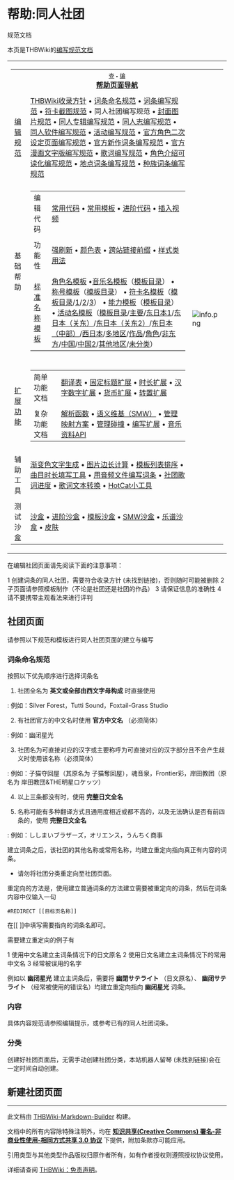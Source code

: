 # 帮助:同人社团

<!-- source html: G:\repos\THBWiki-Markdown-Builder\THBWikiMarkdown\Temp\other\1\17\ns12%3A%E5%90%8C%E4%BA%BA%E7%A4%BE%E5%9B%A2.html -->

规范文档

本页是THBWiki的[编写规范文档](./分类-规范文档.md)

<table><tbody><tr><td><table cellspacing="0" class="nowraplinks mw-collapsible uncollapsed" style="width:100%;;;"><tbody><tr><th style=";" colspan="3" class="navbox-title"><div class="navbar"><div class="noprint plainlinksneverexpand" style="background-color:transparent; padding:0; font-weight:normal; font-size:80%; white-space:nowrap;"><a href="./模板-帮助页面导航.md" title="模板:帮助页面导航"><span style=";;border:none;" title="查看这个模板">查</span></a>&#160;<span style="font-size:80%;">•</span>&#160;<a href="/index.php?title=%E6%A8%A1%E6%9D%BF:%E5%B8%AE%E5%8A%A9%E9%A1%B5%E9%9D%A2%E5%AF%BC%E8%88%AA&amp;action=edit"><span style=";;border:none;" title="您可以编辑这个模板。请在储存变更之前先预览">编</span></a></div></div><span><a href="./分类-帮助文档.md" title="分类:帮助文档">帮助页面导航</a></span></th></tr><tr><td></td></tr><tr><td class="navbox-group" style=";;"><a href="./分类-规范文档.md" title="分类:规范文档">编辑规范</a></td><td style=";;" class="navbox-list navbox-odd"><div><a href="./THBWiki-收录方针.md" title="THBWiki:收录方针">THBWiki收录方针</a> &#8226; <a href="./帮助-词条命名规范.md" title="帮助:词条命名规范">词条命名规范</a> &#8226; <a href="./帮助-词条编写规范.md" title="帮助:词条编写规范">词条编写规范</a> &#8226; <a href="./帮助-符卡截图规范.md" title="帮助:符卡截图规范">符卡截图规范</a> &#8226; <a class="mw-selflink selflink">同人社团编写规范</a> &#8226; <a href="./帮助-封面图片.md" title="帮助:封面图片">封面图片规范</a> &#8226; <a href="./帮助-同人专辑.md" title="帮助:同人专辑">同人专辑编写规范</a> &#8226; <a href="/index.php?title=%E5%B8%AE%E5%8A%A9:%E5%90%8C%E4%BA%BA%E5%BF%97&amp;action=edit&amp;redlink=1" class="new" title="帮助:同人志（页面不存在）">同人志编写规范</a> &#8226; <a href="/index.php?title=%E5%B8%AE%E5%8A%A9:%E5%90%8C%E4%BA%BA%E8%BD%AF%E4%BB%B6&amp;action=edit&amp;redlink=1" class="new" title="帮助:同人软件（页面不存在）">同人软件编写规范</a> &#8226; <a href="./帮助-活动.md" title="帮助:活动">活动编写规范</a> &#8226; <a href="./帮助-官方角色二次设定页面.md" title="帮助:官方角色二次设定页面">官方角色二次设定页面编写规范</a> &#8226; <a href="./帮助-官作新作词条.md" title="帮助:官作新作词条">官方新作词条编写规范</a> &#8226; <a href="./帮助-官方漫画文字版.md" title="帮助:官方漫画文字版">官方漫画文字版编写规范</a> &#8226;  <a href="./帮助-歌词.md" title="帮助:歌词">歌词编写规范</a> &#8226;  <a href="./帮助-角色介绍可读化.md" title="帮助:角色介绍可读化">角色介绍可读化编写规范</a> &#8226;  <a href="./帮助-地点词条.md" title="帮助:地点词条">地点词条编写规范</a> &#8226;  <a href="./帮助-种族词条.md" title="帮助:种族词条">种族词条编写规范</a></div></td><td class="navbox-image" style="" rowspan="9"><img src="https://static.thwiki.cc/template/info.png" alt="info.png"></td></tr><tr><td></td></tr><tr><td class="navbox-group" style=";;">基础帮助</td><td style=";;" class="navbox-list navbox-even"><div></div><table cellspacing="0" class="nowraplinks navbox-subgroup" style="width:100%;;;;"><tbody><tr><td class="navbox-group" style=";;"><div>编辑代码</div></td><td style=";;" class="navbox-list navbox-odd"><div><a href="./帮助-常用代码.md" title="帮助:常用代码">常用代码</a> &#8226; <a href="./帮助-常用模板.md" title="帮助:常用模板">常用模板</a> &#8226; <a href="./帮助-特殊代码.md" title="帮助:特殊代码">进阶代码</a> &#8226; <a href="./帮助-插入视频.md" title="帮助:插入视频">插入视频</a></div></td></tr><tr><td></td></tr><tr><td class="navbox-group" style=";;"><div>功能性</div></td><td style=";;" class="navbox-list navbox-even"><div><a href="./帮助-强刷新.md" title="帮助:强刷新">强刷新</a> &#8226; <a href="./帮助-颜色表.md" title="帮助:颜色表">颜色表</a> &#8226; <a href="./帮助-跨站链接前缀.md" title="帮助:跨站链接前缀">跨站链接前缀</a> &#8226; <a href="./帮助-样式类别.md" title="帮助:样式类别">样式类用法</a></div></td></tr><tr><td></td></tr><tr><td class="navbox-group" style=";;"><div><a href="./分类-标准名称模板.md" title="分类:标准名称模板">标准名称模板</a></div></td><td style=";;" class="navbox-list navbox-odd"><div><a href="./帮助-角色名模板.md" title="帮助:角色名模板">角色名模板</a> &#8226;<a href="./帮助-音乐名模板.md" title="帮助:音乐名模板">音乐名模板</a>（<a href="./音乐名模板目录.md" title="音乐名模板目录">模板目录</a>） &#8226; <a href="./帮助-称号模板.md" title="帮助:称号模板">称号模板</a>（<a href="./称号模板目录.md" title="称号模板目录">模板目录</a>） &#8226; <a href="./帮助-符卡名模板.md" title="帮助:符卡名模板">符卡名模板</a>（<a href="./符卡名模板目录.md" title="符卡名模板目录">模板目录</a>/<a href="./符卡名模板目录1.md" title="符卡名模板目录1">1</a>/<a href="./符卡名模板目录2.md" title="符卡名模板目录2">2</a>/<a href="./符卡名模板目录3.md" title="符卡名模板目录3">3</a>）  &#8226; <a href="./帮助-能力模板.md" title="帮助:能力模板">能力模板</a>（<a href="./能力模板目录.md" title="能力模板目录">模板目录</a>）&#8226; <a href="./帮助-活动名模板.md" title="帮助:活动名模板">活动名模板</a>（<a href="./活动名模板目录.md" title="活动名模板目录">模板目录</a>/<a href="./活动名模板目录-主要展会.md" title="活动名模板目录/主要展会">主要</a>/<a href="./活动名模板目录-东方Only-东日本地区1限定.md" title="活动名模板目录/东方Only/东日本地区1限定">东日本1</a>/<a href="./活动名模板目录-东方Only-东日本地区限定（关东地方）.md" title="活动名模板目录/东方Only/东日本地区限定（关东地方）">东日本（关东）</a>/<a href="./活动名模板目录-东方Only-东日本地区限定（关东地方2）.md" title="活动名模板目录/东方Only/东日本地区限定（关东地方2）">东日本（关东2）</a>/<a href="./活动名模板目录-东方Only-东日本地区限定（中部地方）.md" title="活动名模板目录/东方Only/东日本地区限定（中部地方）">东日本（中部）</a>/<a href="./活动名模板目录-东方Only-西日本地区限定.md" title="活动名模板目录/东方Only/西日本地区限定">西日本</a>/<a href="./活动名模板目录-东方Only-多地方地区限定.md" title="活动名模板目录/东方Only/多地方地区限定">多地区</a>/<a href="./活动名模板目录-东方Only-作品限定.md" title="活动名模板目录/东方Only/作品限定">作品</a>/<a href="./活动名模板目录-东方Only-角色限定.md" title="活动名模板目录/东方Only/角色限定">角色</a>/<a href="./活动名模板目录-非东方Only.md" title="活动名模板目录/非东方Only">非东方</a>/<a href="./活动名模板目录-中国展会.md" title="活动名模板目录/中国展会">中国</a>/<a href="./活动名模板目录-中国展会2.md" title="活动名模板目录/中国展会2">中国2</a>/<a href="./活动名模板目录-其他地区展会.md" title="活动名模板目录/其他地区展会">其他地区</a>/<a href="./活动名模板目录-未分类.md" title="活动名模板目录/未分类">未分类</a>）</div></td></tr></tbody></table><div></div></td></tr><tr><td></td></tr><tr><td class="navbox-group" style=";;"><a href="./分类-扩展帮助文档.md" title="分类:扩展帮助文档">扩展功能</a></td><td style=";;" class="navbox-list navbox-odd"><div></div><table cellspacing="0" class="nowraplinks navbox-subgroup" style="width:100%;;;;"><tbody><tr><td class="navbox-group" style=";;"><div>简单功能文档</div></td><td style=";;" class="navbox-list navbox-odd"><div><a href="./帮助-翻译表.md" title="帮助:翻译表">翻译表</a> &#8226; <a href="./帮助-固定标题扩展.md" title="帮助:固定标题扩展">固定标题扩展</a> &#8226; <a href="./帮助-时长扩展.md" title="帮助:时长扩展">时长扩展</a> &#8226; <a href="./帮助-汉字数字扩展.md" title="帮助:汉字数字扩展">汉字数字扩展</a> &#8226; <a href="./帮助-货币扩展.md" title="帮助:货币扩展">货币扩展</a> &#8226; <a href="./帮助-转置扩展.md" title="帮助:转置扩展">转置扩展</a></div></td></tr><tr><td></td></tr><tr><td class="navbox-group" style=";;"><div>复杂功能文档</div></td><td style=";;" class="navbox-list navbox-even"><div><a href="./帮助-解析函数.md" title="帮助:解析函数">解析函数</a> &#8226; <a href="./帮助-SMW.md" title="帮助:SMW">语义维基（SMW）</a> &#8226; <a href="./帮助-管理映射方案.md" title="帮助:管理映射方案">管理映射方案</a> &#8226; <a href="./帮助-管理碰撞.md" title="帮助:管理碰撞">管理碰撞</a> &#8226; <a href="./帮助-编写扩展.md" title="帮助:编写扩展">编写扩展</a> &#8226; <a href="./帮助-音乐资料API.md" title="帮助:音乐资料API">音乐资料API</a></div></td></tr></tbody></table><div></div></td></tr><tr><td></td></tr><tr><td class="navbox-group" style=";;">辅助工具</td><td style=";;" class="navbox-list navbox-even"><div><span class="plainlinks"><a rel="nofollow" class="external text" href="https://tool.thwiki.cc/textcolor">渐变色文字生成</a> &#8226; <a rel="nofollow" class="external text" href="https://tool.thwiki.cc/calline">图片边长计算</a> &#8226; <a rel="nofollow" class="external text" href="https://tool.thwiki.cc/sort">模板列表排序</a> &#8226; <a rel="nofollow" class="external text" href="https://tool.thwiki.cc/tracks">曲目时长填写工具</a> &#8226; <a rel="nofollow" class="external text" href="https://tool.thwiki.cc/tags/">用音频文件编写词条</a> &#8226; <a rel="nofollow" class="external text" href="https://tool.thwiki.cc/circlelyrics">社团歌词进度</a> &#8226; <a rel="nofollow" class="external text" href="https://tool.thwiki.cc/lrctowiki">歌词文本转换</a></span> &#8226; <a href="./帮助-Gadget-HotCat.md" title="帮助:Gadget-HotCat">HotCat小工具</a></div></td></tr><tr><td></td></tr><tr><td class="navbox-group" style=";;">测试沙盒</td><td style=";;" class="navbox-list navbox-odd"><div><a href="/%E6%B2%99%E7%9B%92" title="沙盒">沙盒</a> &#8226; <a href="./沙盒-高级功能.md" title="沙盒/高级功能">进阶沙盒</a> &#8226; <a href="./模板-沙盒.md" title="模板:沙盒">模板沙盒‎</a> &#8226; <a href="./沙盒-SMW.md" title="沙盒/SMW">SMW‎沙盒‎</a> &#8226; <a href="./沙盒-乐谱.md" title="沙盒/乐谱">乐谱沙盒‎</a> &#8226; <a href="./帮助-皮肤.md" title="帮助:皮肤">皮肤‎‎</a></div></td></tr></tbody></table></td></tr></tbody></table>


  
  

在编辑社团页面请先阅读下面的注意事项：
  

1 创建词条的同人社团，需要符合收录方针 (未找到链接)，否则随时可能被删除
2 子页面请参照模板制作（不论是社团还是社团的作品）
3 请保证信息的准确性
4 请不要携带主观看法来进行评判


## 社团页面
  
请参照以下规范和模板进行同人社团页面的建立与编写
  


### 词条命名规范
  
按照以下优先顺序进行选择词条名
  
  
1. 社团全名为 **英文或全部由西文字母构成** 时直接使用
  

: 例如：Silver Forest，Tutti Sound，Foxtail-Grass Studio

  
2. 有社团官方的中文名时使用 **官方中文名** （必须简体）
  

: 例如：幽闭星光  


  
3. 社团名为可直接对应的汉字或主要称呼为可直接对应的汉字部分且不会产生歧义时使用该名称（必须简体）
  

: 例如：子猫夺回屋（其原名为 子猫奪回屋），魂音泉，Frontier彩，岸田教团（原名为 岸田教団&amp;THE明星ロケッツ）

  
4. 以上三条都没有时，使用 **完整日文全名**   

5. 名称可能有多种翻译方式且通用度相近或都不高的，以及无法确认是否有前四条的，使用 **完整日文全名** 
  

: 例如：ししまいブラザーズ，オリエンス，うんちく商事

  
  

建立词条之后，该社团的其他名称或常用名称，均建立重定向指向真正有内容的词条。  

  

- 请勿将社团分类重定向至社团页面。

  
重定向的方法是，使用建立普通词条的方法建立需要被重定向的词条，然后在词条内容中仅输入一句
  

```
#REDIRECT [[目标页名称]]
```

  
在[[ ]]中填写需要指向的词条名即可。
  
  
需要建立重定向的例子有
  

1 使用中文名建立主词条情况下的日文原名
2 使用日文名建立主词条情况下的常用中文名
3 经常被误用的名字

  
例如以 **幽闭星光** 建立主词条后，需要将 **幽閉サテライト** （日文原名）、 **幽闭サテライト** （经常被使用的错误名）均建立重定向指向 **幽闭星光** 词条。
  


### 内容
  
具体内容规范请参照编辑提示，或参考已有的同人社团词条。
  


### 分类
  
创建好社团页面后，无需手动创建社团分类，本站机器人留琴 (未找到链接)会在一定时间自动创建。
  


## 新建社团页面





---

此文档由 [THBWiki-Markdown-Builder](https://github.com/Delsin-Yu/THBWiki-Markdown-Builder) 构建。

文档中的所有内容除特殊注明外，均在 [**知识共享(Creative Commons) 署名-非商业性使用-相同方式共享 3.0 协议**](https://creativecommons.org/licenses/by-sa/3.0/deed.zh-hans) 下提供，附加条款亦可能应用。

引用类型与其他类型作品版权归原作者所有，如有作者授权则遵照授权协议使用。

详细请查阅 [THBWiki：免责声明](https://thbwiki.cc/THBWiki:%E5%85%8D%E8%B4%A3%E5%A3%B0%E6%98%8E)。

